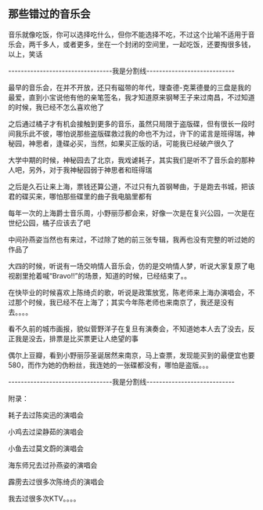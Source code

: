 ## 那些错过的音乐会 ##

音乐就像吃饭，你可以选择吃什么，但你不能选择不吃，不过这个比喻不适用于音乐会，两千多人，或者更多，坐在一个封闭的空间里，一起吃饭，还要掏很多钱，以上，笑话

---------------------------------我是分割线----------------------------

最早的音乐会，在并不开放，还只有磁带的年代，理查德-克莱德曼的三盘是我的最爱，直到小宝说他有他的亲笔签名，我才知道原来钢琴王子来过南昌，不过知道的时候，我已经不怎么喜欢他了

之后通过橘子才有机会接触到更多的音乐，虽然只局限于盗版碟，但有很长一段时间我乐此不彼，哪怕说那些盗版碟救过我的命也不为过，许下的诺言是班得瑞，神秘园，神思者，逢碟必买，当然，如果买正版的话，可能我已经破产很久了

大学中期的时候，神秘园去了北京，我戏谑耗子，其实我们是听不了音乐会的那种人吧，另外，对于我神秘园弱于神思者和班得瑞

之后是久石让来上海，票钱还算公道，不过只有九首钢琴曲，于是跑去书城，把该君的碟买来，哪怕那些碟里的曲子我电脑里都有

每年一次的上海爵士音乐周，小野丽莎都会来，好像一次是在复兴公园，一次是在世纪公园，橘子应该去了吧

中间孙燕姿当然也有来过，不过除了她的前三张专辑，我再也没有完整的听过她的作品了

大四的时候，听说有一场交响情人音乐会，仿的是交响情人梦，听说大家复原了电视剧里抢着喊“Bravo!!”的场景，知道的时候，已经结束了。。

在快毕业的时候喜欢上陈绮贞的歌，听说是政策放宽，陈老师来上海办演唱会，不过那个时候，我已经不在上海了；其实今年陈老师也来南京了，我还是没有去。。。。

看不久前的城市画报，貌似菅野洋子在复旦有演奏会，不知道她本人去了没去，反正我是没去，排票是比买票更让人绝望的事

偶尔上豆瓣，看到小野丽莎圣诞居然来南京，马上查票，发现能买到的最便宜也要580，而作为她的伪粉丝，我连她的一张碟都没有，哪怕是盗版。。。

---------------------------------我是分割线----------------------------

附录：

耗子去过陈奕迅的演唱会

小鸡去过梁静茹的演唱会

小鱼去过莫文蔚的演唱会

海东师兄去过孙燕姿的演唱会

霹雳去过很多次陈绮贞的演唱会

我去过很多次KTV。。。。